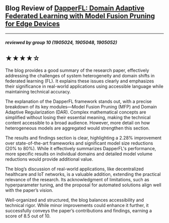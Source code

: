 ## Blog Review of [DapperFL: Domain Adaptive Federated Learning with Model Fusion Pruning for Edge Devices](https://github.com/D0pp1er/DapperFL_Blog/blob/main/Blog.md)
---

##### reviewed by group 10 (1905024, 1905048, 1905052)

★★★★☆
---


The blog provides a good summary of the research paper, effectively addressing the challenges of system heterogeneity and domain shifts in federated learning (FL). It explains these issues clearly and emphasizes their significance in real-world applications using accessible language while maintaining technical accuracy.

The explanation of the DapperFL framework stands out, with a precise breakdown of its key modules—Model Fusion Pruning (MFP) and Domain Adaptive Regularization (DAR). Complex mathematical concepts are simplified without losing their essential meaning, making the technical content accessible to a broad audience. However, more detail on how heterogeneous models are aggregated would strengthen this section.

The results and findings section is clear, highlighting a 2.28% improvement over state-of-the-art frameworks and significant model size reductions (20% to 80%). While it effectively summarizes DapperFL's performance, more specific results on individual domains and detailed model volume reductions would provide additional value.

The blog’s discussion of real-world applications, like decentralized healthcare and IoT networks, is a valuable addition, extending the practical relevance of the research. Its acknowledgment of limitations, such as hyperparameter tuning, and the proposal for automated solutions align well with the paper’s vision.

Well-organized and structured, the blog balances accessibility and technical rigor. While minor improvements could enhance it further, it successfully conveys the paper’s contributions and findings, earning a score of 8.5 out of 10.


